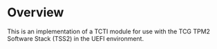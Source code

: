 # Overview
This is an implementation of a TCTI module for use with the TCG TPM2
Software Stack (TSS2) in the UEFI environment.

